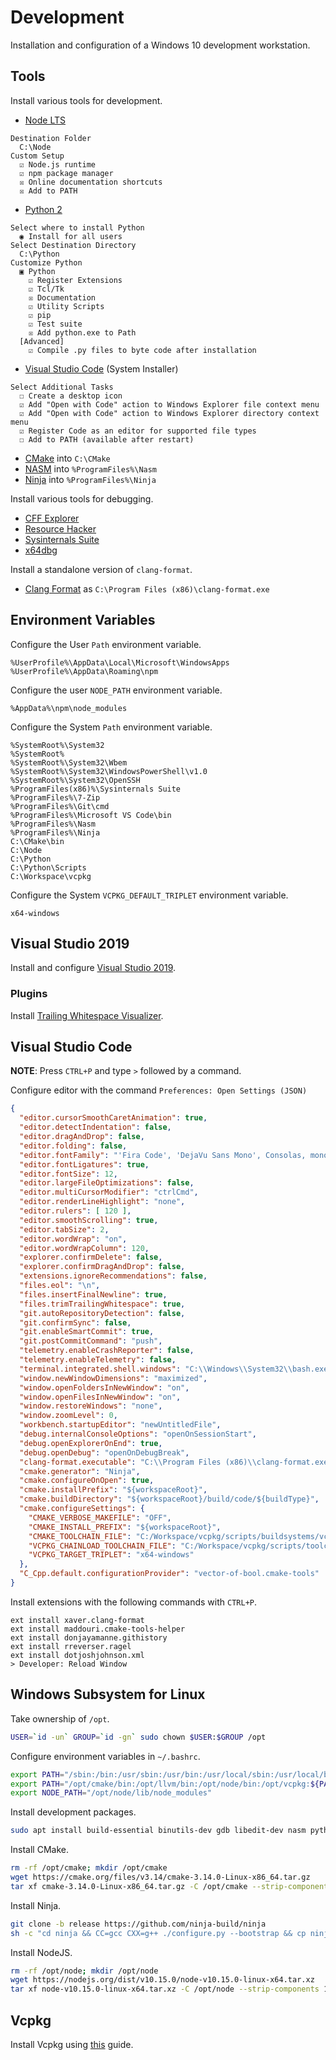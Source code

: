 # Development
Installation and configuration of a Windows 10 development workstation.


## Tools
Install various tools for development.

* [Node LTS](https://nodejs.org/dist/v10.15.0/node-v10.15.0-x64.msi)

```
Destination Folder
  C:\Node
Custom Setup
  ☑ Node.js runtime
  ☑ npm package manager
  ☒ Online documentation shortcuts
  ☒ Add to PATH
```

* [Python 2](https://www.python.org/ftp/python/2.7.16/python-2.7.16.amd64.msi)

```
Select where to install Python
  ◉ Install for all users
Select Destination Directory
  C:\Python
Customize Python
  ▣ Python
    ☑ Register Extensions
    ☑ Tcl/Tk
    ☒ Documentation
    ☑ Utility Scripts
    ☑ pip
    ☑ Test suite
    ☒ Add python.exe to Path
  [Advanced]
    ☑ Compile .py files to byte code after installation
```

* [Visual Studio Code](https://code.visualstudio.com/download) (System Installer)

```
Select Additional Tasks
  ☐ Create a desktop icon
  ☑ Add "Open with Code" action to Windows Explorer file context menu
  ☑ Add "Open with Code" action to Windows Explorer directory context menu
  ☑ Register Code as an editor for supported file types
  ☐ Add to PATH (available after restart)
```

* [CMake](https://cmake.org/files/v3.14/cmake-3.14.0-win64-x64.zip) into `C:\CMake`
* [NASM](https://www.nasm.us/pub/nasm/releasebuilds/2.14/win64/nasm-2.14-win64.zip) into `%ProgramFiles%\Nasm`
* [Ninja](https://github.com/ninja-build/ninja/releases/download/v1.9.0/ninja-win.zip) into `%ProgramFiles%\Ninja`

Install various tools for debugging.

* [CFF Explorer](http://www.ntcore.com/exsuite.php)
* [Resource Hacker](http://www.angusj.com/resourcehacker)
* [Sysinternals Suite](https://technet.microsoft.com/en-us/sysinternals/bb842062.aspx)
* [x64dbg](https://x64dbg.com)

Install a standalone version of `clang-format`.

* [Clang Format](https://llvm.org/builds/) as `C:\Program Files (x86)\clang-format.exe`


## Environment Variables
Configure the User `Path` environment variable.

```
%UserProfile%\AppData\Local\Microsoft\WindowsApps
%UserProfile%\AppData\Roaming\npm
```

Configure the user `NODE_PATH` environment variable.

```
%AppData%\npm\node_modules
```

Configure the System `Path` environment variable.

```
%SystemRoot%\System32
%SystemRoot%
%SystemRoot%\System32\Wbem
%SystemRoot%\System32\WindowsPowerShell\v1.0
%SystemRoot%\System32\OpenSSH
%ProgramFiles(x86)%\Sysinternals Suite
%ProgramFiles%\7-Zip
%ProgramFiles%\Git\cmd
%ProgramFiles%\Microsoft VS Code\bin
%ProgramFiles%\Nasm
%ProgramFiles%\Ninja
C:\CMake\bin
C:\Node
C:\Python
C:\Python\Scripts
C:\Workspace\vcpkg
```

Configure the System `VCPKG_DEFAULT_TRIPLET` environment variable.

```
x64-windows
```

## Visual Studio 2019
Install and configure [Visual Studio 2019](https://visualstudio.microsoft.com/downloads/).<br/>

<!--
![Workloads](res/vs2017-1.png)

![Individual Components](res/vs2017-2.png)

Configure the IDE.

```
Tools > Options
Environment
+ General
  Color theme: Dark
+ Documents
  ☑ Detect when file is changed outside the environment
    ☑ Reload modified files unless there are unsaved changes
  ☑ Save documents as Unicode when data cannot be saved in codepage
+ Fonts and Colors
  Text Editor: DejaVu LGC Sans Mono 9
  Printer and Cut/Copy: Iconsolata 10
  [All Text Tool Windows]: DejaVu LGC Sans Mono 9
+ Quick Launch
  ☐ Enable Quick Launch
+ Startup
  At startup: Show empty environment
  ☐ Download content every: 60 minutes
Projects and Solutions
+ General
  ☐ Always show Error list if build finishes with errors
  ☐ Warn user when the project location is not trusted
+ Build and Run
  On Run, when projects are out of date: Always build
  On Run, when build or deployment error occur: Do not launch
Source Control
+ Plug-in Selection
  Current source control plug-in: Git
Text Editor
+ General
  ☐ Enable mouse click to perform Go to Definition
  ☐ Highlight current line
  ☐ Show structure guide lines
+ All Languages
  + General
    ☑ Line numbers
    ☐ Apply Cut or Copy to blank lines when there is no selection
  + Scroll Bars
    ◉ Use map mode for vertical scroll bar
      ☐ Show Preview Tooltip
      Source overview: Wide
  + Tabs
    Indenting: Smart
    Tab size: 2
    Indent size: 2
    ◉ Indent spaces
+ C/C++
  + Formatting
    + General
      ◉ Run ClangFormat only for manually invoked formatting commands
      ☑ Use custom clang-format.exe file: (Latest version from <https://llvm.org/builds/>.)
    + Indentation
      ☐ Indent namespace contents
    + New Lines
      Position of open braces for namespaces: Keep on the same line, but add a space before
      Position of open braces for types: Keep on the same line, but add a space before
      Position of open braces for functions: Move to a new line
      Position of open braces for control blocks: Keep on the same line, but add a space before
      Position of open braces for lambdas: Keep on the same line, but add a space before
      ☑ Place braces on separate lines
      ☑ For empty types, move closing braces to the same line as opening braces
      ☑ For empty function bodies, move closing braces to the same line as opening braces
      ☐ Place 'else' on a new line
      ☑ Place 'catch' and similar keywords on a new line
      ☐ Place 'while' in a do-while loop on a new line
    + Wrapping
      ◉ Always apply New Lines settings for blocks
  + View
    + Outlining
      Enable Outlining: False
+ CSS
  + Advanced
    Color picker format: #000
    Automatic formatting: Off
+ JavaScript/TrueScript
  + Formatting
    + General
      ☐ Format completed line on Enter
      ☐ Format completed statement on ;
      ☐ Format opened block on {
      ☐ Format completed block on }
    + Spacing
      ☐ Insert space after function keyword for anonymous functions
+ JSON
  + Advanced
    Automatic formatting: Off
```


### Windows Driver Kit
Install [WDK for Windows 10](https://docs.microsoft.com/en-us/windows-hardware/drivers/download-the-wdk).
-->


### Plugins
Install [Trailing Whitespace Visualizer](https://marketplace.visualstudio.com/items?itemName=MadsKristensen.TrailingWhitespaceVisualizer).

<!--
Install and configure [Line Endings Unifier](https://marketplace.visualstudio.com/items?itemName=JakubBielawa.LineEndingsUnifier).

```
Tools > Options > Line Endings Unifier
+ General Settings
  Add Newline On The Last Line: True
  Default Line Ending: Linux
  Force Default Line Ending On Document Save: True
  Save Files After Unifying: True
  Supported File Formats: .c; .cc; .cpp; .h; .hh; .hpp; .in; .lua; .js; .json; .html; .md; .sh; .conf; .txt
  Supported File Names: makefile
```

Install [NPL LuaLanguageService](https://marketplace.visualstudio.com/items?itemName=Xizhi.NPLLuaLanguageService).

```
Tools > Options > Environment > Fonts and Colors
+ Display items: NPL.NPLFunction
  Item foreground: R:0 G:215 B:0
  ☐ bold
+ Display items: NPL.NPLSelf
  Item foreground: R:0 G:204 B:204
  ☐ bold
```
-->

## Visual Studio Code
**NOTE**: Press `CTRL+P` and type `>` followed by a command.

Configure editor with the command `Preferences: Open Settings (JSON)`

```json
{
  "editor.cursorSmoothCaretAnimation": true,
  "editor.detectIndentation": false,
  "editor.dragAndDrop": false,
  "editor.folding": false,
  "editor.fontFamily": "'Fira Code', 'DejaVu Sans Mono', Consolas, monospace",
  "editor.fontLigatures": true,
  "editor.fontSize": 12,
  "editor.largeFileOptimizations": false,
  "editor.multiCursorModifier": "ctrlCmd",
  "editor.renderLineHighlight": "none",
  "editor.rulers": [ 120 ],
  "editor.smoothScrolling": true,
  "editor.tabSize": 2,
  "editor.wordWrap": "on",
  "editor.wordWrapColumn": 120,
  "explorer.confirmDelete": false,
  "explorer.confirmDragAndDrop": false,
  "extensions.ignoreRecommendations": false,
  "files.eol": "\n",
  "files.insertFinalNewline": true,
  "files.trimTrailingWhitespace": true,
  "git.autoRepositoryDetection": false,
  "git.confirmSync": false,
  "git.enableSmartCommit": true,
  "git.postCommitCommand": "push",
  "telemetry.enableCrashReporter": false,
  "telemetry.enableTelemetry": false,
  "terminal.integrated.shell.windows": "C:\\Windows\\System32\\bash.exe",
  "window.newWindowDimensions": "maximized",
  "window.openFoldersInNewWindow": "on",
  "window.openFilesInNewWindow": "on",
  "window.restoreWindows": "none",
  "window.zoomLevel": 0,
  "workbench.startupEditor": "newUntitledFile",
  "debug.internalConsoleOptions": "openOnSessionStart",
  "debug.openExplorerOnEnd": true,
  "debug.openDebug": "openOnDebugBreak",
  "clang-format.executable": "C:\\Program Files (x86)\\clang-format.exe",
  "cmake.generator": "Ninja",
  "cmake.configureOnOpen": true,
  "cmake.installPrefix": "${workspaceRoot}",
  "cmake.buildDirectory": "${workspaceRoot}/build/code/${buildType}",
  "cmake.configureSettings": {
    "CMAKE_VERBOSE_MAKEFILE": "OFF",
    "CMAKE_INSTALL_PREFIX": "${workspaceRoot}",
    "CMAKE_TOOLCHAIN_FILE": "C:/Workspace/vcpkg/scripts/buildsystems/vcpkg.cmake",
    "VCPKG_CHAINLOAD_TOOLCHAIN_FILE": "C:/Workspace/vcpkg/scripts/toolchains/windows.cmake",
    "VCPKG_TARGET_TRIPLET": "x64-windows"
  },
  "C_Cpp.default.configurationProvider": "vector-of-bool.cmake-tools"
}
```

Install extensions with the following commands with `CTRL+P`.

```
ext install xaver.clang-format
ext install maddouri.cmake-tools-helper
ext install donjayamanne.githistory
ext install rreverser.ragel
ext install dotjoshjohnson.xml
> Developer: Reload Window
```

<!--
## Android Development
Extract [Android Studio](https://developer.android.com/studio) (No .exe installer) into `C:\Android\sdk`.<br/>
Extract [Flutter](https://flutter.io/docs/get-started/install/windows) into `C:\Android\flutter`.

Start and configure Android Studio.

```
Install Type
  ◉ Custom
SDK Components Setup
  ☐ Performance (Intel® HAXM)
  ☐ Android Virtual Device
  Android SDK Location: C:\Android\sdk
```

Install missing plugins and SDKs for flutter development.

```
File > Settings...
+ Appearance & Behavior
  + System Settings
    + Android SDK
      SDK Platforms
        ☑ Android 9.0 (Pie)
        ☑ Android 8.1 (Oreo)
      SDK Tools
        ☐ Android Emulator
        ☑ Google USB Driver
        ☑ NDK
+ Editor
  + Font
    Font: Fira Code
    ☑ Enable font ligatures
  + Code Style
    + Java, C/C++, CMake, HTML, JSON, Kotlin, XML, Other File Types
      Tabs and Indents
        Tab size: 2
        Indent: 2
        Continuation indent: 4
    + C/C++
      Tabs and Indents
        Indent in lambdas: 2
        Indent members of plain structures: 2
        Indent members of classes: 2
        Indent visibility keywords in class/structure: 0
        Indent members of namespace: 0
        Preprocessor directive indent: 0
        ☑ Follow code indent
      Spaces
        Other
          ☐ Prevent > > concatenation in template
        In Template Declaration
          ☑ Before '<'
        In Template Instantiation
          ☑ Before '<'
      New File Extensions
        C++
          Source Extension: cpp
          Header Extension: hpp
          File Naming Convention: snake_case
  + File Encodings
    Global Encoding: UTF-8
    Project Encoding: UTF-8
    Default encoding for properties files: UTF-8
    Create UTF-8 files: with NO BOM
  + Layout Editor
    ☑ Prefer XML editor
+ Plugins
  [Browse repositories...]
    Install: Flutter, Flutteri18n
+ Version Control
  + Git
    SSH executable: Native
```

Search for `redo` in the settings and assign `CTRL+Y` as a shortcut.

Verify that flutter is working properly and accept android licenses.

```cmd
flutter doctor -v
flutter doctor -\-android-licenses
```
-->

## Windows Subsystem for Linux
Take ownership of `/opt`.

```sh
USER=`id -un` GROUP=`id -gn` sudo chown $USER:$GROUP /opt
```

Configure environment variables in `~/.bashrc`.

```sh
export PATH="/sbin:/bin:/usr/sbin:/usr/bin:/usr/local/sbin:/usr/local/bin"
export PATH="/opt/cmake/bin:/opt/llvm/bin:/opt/node/bin:/opt/vcpkg:${PATH}"
export NODE_PATH="/opt/node/lib/node_modules"
```

Install development packages.

```sh
sudo apt install build-essential binutils-dev gdb libedit-dev nasm python python-pip git subversion swig
```

Install CMake.

```sh
rm -rf /opt/cmake; mkdir /opt/cmake
wget https://cmake.org/files/v3.14/cmake-3.14.0-Linux-x86_64.tar.gz
tar xf cmake-3.14.0-Linux-x86_64.tar.gz -C /opt/cmake --strip-components 1
```

Install Ninja.

```sh
git clone -b release https://github.com/ninja-build/ninja
sh -c "cd ninja && CC=gcc CXX=g++ ./configure.py --bootstrap && cp ninja /opt/cmake/bin/"
```

Install NodeJS.

```sh
rm -rf /opt/node; mkdir /opt/node
wget https://nodejs.org/dist/v10.15.0/node-v10.15.0-linux-x64.tar.xz
tar xf node-v10.15.0-linux-x64.tar.xz -C /opt/node --strip-components 1
```

## Vcpkg
Install Vcpkg using [this](https://github.com/qis/toolchains) guide.
